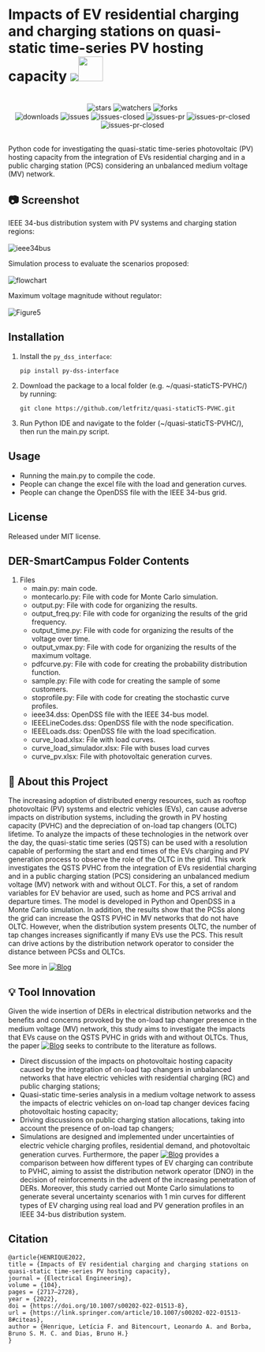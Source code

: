 # Impacts of EV residential charging and charging stations on quasi-static time-series PV hosting capacity <img src="https://skillicons.dev/icons?i=python" /><img src="https://github.com/letfritz/DER-SmartCampus/assets/161434060/4696e7f4-d998-4032-8fb5-ad344b01b02e" style="max-width: 50%; height: 50px;">

<div align="center"><br/>
  <div style="display: inline-block;">
    <img align="center" alt="stars" src="https://img.shields.io/github/stars/letfritz/quasi-staticTS-PVHC">
    <img align="center" alt="watchers" src="https://img.shields.io/github/watchers/letfritz/quasi-staticTS-PVHC">
    <img align="center" alt="forks" src="https://img.shields.io/github/forks/letfritz/quasi-staticTS-PVHC">
  </div>
  <div style="display: inline-block;">
    <img align="center" alt="downloads" src="https://img.shields.io/github/downloads/letfritz/quasi-staticTS-PVHC/total.svg">
    <img align="center" alt="issues" src="https://img.shields.io/github/issues/letfritz/quasi-staticTS-PVHC/total.svg">
    <img align="center" alt="issues-closed" src="https://img.shields.io/github/issues-closed/letfritz/quasi-staticTS-PVHC/total.svg">
    <img align="center" alt="issues-pr" src="https://img.shields.io/github/issues-pr/letfritz/quasi-staticTS-PVHC/total.svg">
    <img align="center" alt="issues-pr-closed" src="https://img.shields.io/github/issues-pr-closed/letfritz/quasi-staticTS-PVHC/total.svg">
    <img align="center" alt="issues-pr-closed" src="https://img.shields.io/github/license/letfritz/quasi-staticTS-PVHC.svg">
  </div>
</div><br/>

Python code for investigating the quasi-static time-series photovoltaic (PV) hosting capacity from the integration of EVs residential charging and in a public charging station (PCS) considering an unbalanced medium voltage (MV) network.

## 📷 Screenshot
IEEE 34-bus distribution system with PV systems and charging station regions:<br></br>
![ieee34bus](https://github.com/letfritz/quasi-staticTS-PVHC/assets/161434060/ef6a1440-8883-4594-a36f-959d179eb6ab)

Simulation process to evaluate the scenarios proposed:<br></br>
![flowchart](https://github.com/letfritz/quasi-staticTS-PVHC/assets/161434060/b2b01f6f-018a-446f-b832-154b2e4b5fa0)

Maximum voltage magnitude without regulator:<br></br>
![Figure5](https://github.com/letfritz/quasi-staticTS-PVHC/assets/161434060/84db63b4-45a0-4ebb-999c-7b9c559e4d5d)

## Installation
1. Install the `py_dss_interface`:
   ```
   pip install py-dss-interface
   ```
2. Download the package to a local folder (e.g. ~/quasi-staticTS-PVHC/) by running:
    ```
    git clone https://github.com/letfritz/quasi-staticTS-PVHC.git
    ```
3. Run Python IDE and navigate to the folder (~/quasi-staticTS-PVHC/), then run the main.py script.

## Usage
  - Running the main.py to compile the code.
  - People can change the excel file with the load and generation curves.
  - People can change the OpenDSS file with the IEEE 34-bus grid.

## License
Released under MIT license.

## DER-SmartCampus Folder Contents
1. Files
    - main.py: main code.
    - montecarlo.py: File with code for Monte Carlo simulation.
    - output.py: File with code for organizing the results.
    - output_freq.py: File with code for organizing the results of the grid frequency.
    - output_time.py: File with code for organizing the results of the voltage over time.
    - output_vmax.py: File with code for organizing the results of the maximum voltage.
    - pdfcurve.py: File with code for creating the probability distribution function.
    - sample.py: File with code for creating the sample of some customers.
    - stoprofile.py: File with code for creating the stochastic curve profiles.
    - ieee34.dss: OpenDSS file with the IEEE 34-bus model.
    - IEEELineCodes.dss: OpenDSS file with the node specification.
    - IEEELoads.dss: OpenDSS file with the load specification.
    - curve_load.xlsx: File with load curves.
    - curve_load_simulador.xlsx: File with buses load curves
    - curve_pv.xlsx: File with photovoltaic generation curves.

## 📝 About this Project
The increasing adoption of distributed energy resources, such as rooftop photovoltaic (PV) systems and electric vehicles (EVs), can cause adverse impacts on distribution systems, including the growth in PV hosting capacity (PVHC) and the depreciation of on-load tap changers (OLTC) lifetime. To analyze the impacts of these technologies in the network over the day, the quasi-static time series (QSTS) can be used with a resolution capable of performing the start and end times of the EVs charging and PV generation process to observe the role of the OLTC in the grid. This work investigates the QSTS PVHC from the integration of EVs residential charging and in a public charging station (PCS) considering an unbalanced medium voltage (MV) network with and without OLCT. For this, a set of random variables for EV behavior are used, such as home and PCS arrival and departure times. The model is developed in Python and OpenDSS in a Monte Carlo simulation. In addition, the results show that the PCSs along the grid can increase the QSTS PVHC in MV networks that do not have OLTC. However, when the distribution system presents OLTC, the number of tap changes increases significantly if many EVs use the PCS. This result can drive actions by the distribution network operator to consider the distance between PCSs and OLTCs.

See more in [![Blog](https://img.shields.io/website?label=myquasi-staticTS-PVHC-paper.com&url=https://link.springer.com/article/10.1007/s00202-022-01513-8)](https://link.springer.com/article/10.1007/s00202-022-01513-8)

## 💡 Tool Innovation
Given the wide insertion of DERs in electrical distribution networks and the beneﬁts and concerns provoked by the on-load tap changer presence in the medium voltage (MV) network, this study aims to investigate the impacts that EVs cause on the QSTS PVHC in grids with and without OLTCs. Thus, the paper [![Blog](https://img.shields.io/website?label=myquasi-staticTS-PVHC-paper.com&url=https://link.springer.com/article/10.1007/s00202-022-01513-8)](https://link.springer.com/article/10.1007/s00202-022-01513-8) seeks to contribute to the literature as follows.
  - Direct discussion of the impacts on photovoltaic hosting capacity caused by the integration of on-load tap changers in unbalanced networks that have electric vehicles with residential charging (RC) and public charging stations;
  - Quasi-static time-series analysis in a medium voltage network to assess the impacts of electric vehicles on on-load tap changer devices facing photovoltaic hosting capacity;
  - Driving discussions on public charging station allocations, taking  into  account  the presence  of  on-load  tap  changers;
  - Simulations are designed and implemented under uncertainties of electric vehicle charging proﬁles, residential demand, and photovoltaic generation curves.
Furthermore, the paper [![Blog](https://img.shields.io/website?label=myquasi-staticTS-PVHC-paper.com&url=https://link.springer.com/article/10.1007/s00202-022-01513-8)](https://link.springer.com/article/10.1007/s00202-022-01513-8) provides a comparison between how different types of EV charging can contribute to PVHC, aiming to assist the distribution network operator (DNO) in the decision of reinforcements in the advent of the increasing penetration of DERs. Moreover, this study carried out Monte Carlo simulations to generate several uncertainty scenarios with 1 min curves for different types of EV charging using real load and PV generation proﬁles in an IEEE 34-bus distribution system.

## Citation
```
@article{HENRIQUE2022,
title = {Impacts of EV residential charging and charging stations on quasi-static time-series PV hosting capacity},
journal = {Electrical Engineering},
volume = {104},
pages = {2717–2728},
year = {2022},
doi = {https://doi.org/10.1007/s00202-022-01513-8},
url = {https://link.springer.com/article/10.1007/s00202-022-01513-8#citeas},
author = {Henrique, Letícia F. and Bitencourt, Leonardo A. and Borba, Bruno S. M. C. and Dias, Bruno H.}
}
```
